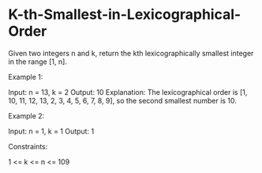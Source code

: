 # K-th-Smallest-in-Lexicographical-Order

Given two integers n and k, return the kth lexicographically smallest integer in the range [1, n].

 

Example 1:

Input: n = 13, k = 2
Output: 10
Explanation: The lexicographical order is [1, 10, 11, 12, 13, 2, 3, 4, 5, 6, 7, 8, 9], so the second smallest number is 10.

Example 2:

Input: n = 1, k = 1
Output: 1
 

Constraints:

1 <= k <= n <= 109
